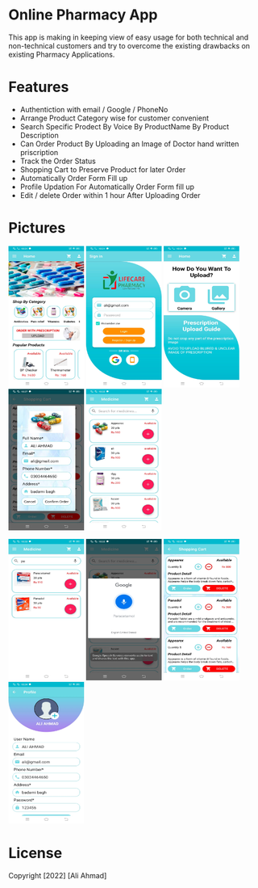 # Online Pharmacy App 
This app is making in keeping view of easy usage for both technical and non-technical customers and try to overcome the existing drawbacks on existing Pharmacy Applications.

# Features
- Authentiction with email / Google / PhoneNo
- Arrange Product Category wise for customer convenient 
- Search Specific Prodect By Voice By ProductName By Product Description
- Can Order Product By Uploading an Image of Doctor hand written priscription
- Track the Order Status
- Shopping Cart to Preserve Product for later Order
- Automatically Order Form Fill up
- Profile Updation For Automatically Order Form fill up
- Edit / delete Order within 1 hour After Uploading Order  



# Pictures
<p float="left">
 <img src="https://github.com/aliahmad39/PharmacyApp/blob/master/asset/homePage.jpg" width="150" height="280">
<img src="https://github.com/aliahmad39/PharmacyApp/blob/master/asset/Login.jpg" width="150" height="280">
<img src="https://github.com/aliahmad39/PharmacyApp/blob/master/asset/OrderByImage.jpg" width="150" height="280">
<img src="https://github.com/aliahmad39/PharmacyApp/blob/master/asset/OrderForm.jpg" width="150" height="280">
<img src="https://github.com/aliahmad39/PharmacyApp/blob/master/asset/ProductList.jpg" width="150" height="280">
</p>
<p float="left">
<img src="https://github.com/aliahmad39/PharmacyApp/blob/master/asset/SearchByName.jpg" width="150" height="280">
<img src="https://github.com/aliahmad39/PharmacyApp/blob/master/asset/SearchByVoice.jpg" width="150" height="280">
<img src="https://github.com/aliahmad39/PharmacyApp/blob/master/asset/ShoppingCart.jpg" width="150" height="280">
<img src="https://github.com/aliahmad39/PharmacyApp/blob/master/asset/UpdateProfile.jpg" width="150" height="280">
</p>


# License
Copyright [2022] [Ali Ahmad]





